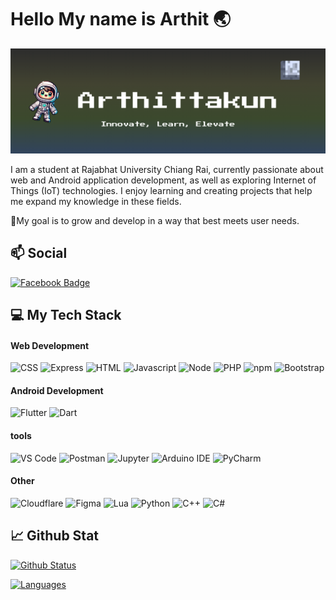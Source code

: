 # Hello My name is Arthit 🌏

![Banner](/image/profile.png)

I am a student at Rajabhat University Chiang Rai, currently passionate about web and Android application development, as well as exploring Internet of Things (IoT) technologies. I enjoy learning and creating projects that help me expand my knowledge in these fields. 

🎯My goal is to grow and develop in a way that best meets user needs.

## 📫 Social
[![Facebook Badge](https://img.shields.io/badge/-Arthittakun-blue?style=flat&logo=Facebook&logoColor=white&link=https://www.facebook.com/o.oni.p.pound/)](https://www.facebook.com/o.oni.p.pound)

## 💻 My Tech Stack

#### Web Development
![CSS](https://img.shields.io/badge/CSS3-1572B6?style=for-the-badge&logo=css3&logoColor=white)
![Express](https://img.shields.io/badge/Express.js-000000?style=for-the-badge&logo=express&logoColor=white)
![HTML](https://img.shields.io/badge/HTML5-E34F26?style=for-the-badge&logo=html5&logoColor=white)
![Javascript](https://img.shields.io/badge/JavaScript-323330?style=for-the-badge&logo=javascript&logoColor=F7DF1E)
![Node](https://img.shields.io/badge/Node.js-339933?style=for-the-badge&logo=nodedotjs&logoColor=white)
![PHP](https://img.shields.io/badge/PHP-777BB4?style=for-the-badge&logo=php&logoColor=white)
![npm](https://img.shields.io/badge/npm-CB3837?style=for-the-badge&logo=npm&logoColor=white)
![Bootstrap](https://img.shields.io/badge/Bootstrap-563D7C?style=for-the-badge&logo=bootstrap&logoColor=white)


#### Android Development
![Flutter](https://img.shields.io/badge/Flutter-02569B?style=for-the-badge&logo=flutter&logoColor=white)
![Dart](https://img.shields.io/badge/Dart-0175C2?style=for-the-badge&logo=dart&logoColor=white)

#### tools
![VS Code](https://img.shields.io/badge/Visual_Studio_Code-0078D4?style=for-the-badge&logo=visual%20studio%20code&logoColor=white)
![Postman](https://img.shields.io/badge/Postman-FF6C37?style=for-the-badge&logo=Postman&logoColor=white)
![Jupyter](https://img.shields.io/badge/Jupyter-FF7F00?style=for-the-badge&logo=jupyter&logoColor=white)
![Arduino IDE](https://img.shields.io/badge/Arduino_IDE-00979D?style=for-the-badge&logo=arduino&logoColor=white)
![PyCharm](https://img.shields.io/badge/PyCharm-000000?style=for-the-badge&logo=pycharm&logoColor=white)
#### Other
![Cloudflare](https://img.shields.io/badge/Cloudflare-F38020?style=for-the-badge&logo=Cloudflare&logoColor=white)
![Figma](https://img.shields.io/badge/Figma-F24E1E?style=for-the-badge&logo=figma&logoColor=white)
![Lua](https://img.shields.io/badge/Lua-2C2D72?style=for-the-badge&logo=lua&logoColor=white)
![Python](https://img.shields.io/badge/Python-3776AB?style=for-the-badge&logo=python&logoColor=white)
![C++](https://img.shields.io/badge/C++-00599C?style=for-the-badge&logo=cplusplus&logoColor=white)
![C#](https://img.shields.io/badge/C%23-239120?style=for-the-badge&logo=csharp&logoColor=white)

## 📈 Github Stat

[![Github Status](https://github-readme-stats.vercel.app/api?username=arthittakun&count_private=true&theme=onedark&show_icons=true)](https://github.com/arthittakun)

[![Languages](https://github-readme-stats.vercel.app/api/top-langs/?username=arthittakun&layout=compact&langs_count=10&hide_border=true&custom_title=Languages&bg_color=f5f5f5)](https://github.com/arthittakun)



